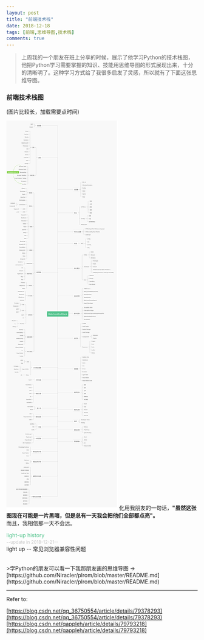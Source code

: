 ```yaml
---
layout: post
title: "前端技术栈"
date: 2018-12-18
tags: [前端,思维导图,技术栈]
comments: true
---
```




>上周我的一个朋友在班上分享的时候，展示了他学习Python的技术栈图，他把Python学习需要掌握的知识、技能用思维导图的形式展现出来，十分的清晰明了。这种学习方式给了我很多启发了灵感，所以就有了下面这张思维导图。

### 前端技术栈图

(图片比较长，加载需要点时间)

![前端技术栈图](/images/in-post/20181218.png "前端技术栈图")
化用我朋友的一句话，**"虽然这张图现在可能是一片黑暗，但是总有一天我会把他们全部都点亮"。**  
而且，我相信那一天不会远。
<br/>

<label style="color:#50c28b">light-up history</label>  
<small style="color:#c7c7c7">--update in 2018-12-21--</small>  
light up -- 常见浏览器兼容性问题

<br/>
>学Python的朋友可以看一下我那朋友画的思维导图  
->[https://github.com/Niracler/plrom/blob/master/README.md](https://github.com/Niracler/plrom/blob/master/README.md)

---
Refer to:

[https://blog.csdn.net/qq_36750554/article/details/79378293](https://blog.csdn.net/qq_36750554/article/details/79378293)  
[https://blog.csdn.net/qappleh/article/details/79793218](https://blog.csdn.net/qappleh/article/details/79793218)
